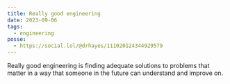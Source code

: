 ```yaml
---
title: Really good engineering
date: 2023-09-06
tags:
  - engineering
posse:
  - https://social.lol/@drhayes/111020124344929579
---
```


Really good engineering is finding adequate solutions to problems that matter in a way that someone in the future can understand and improve on.
